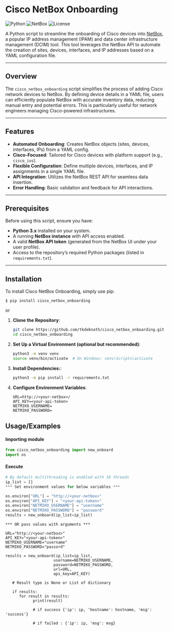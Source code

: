 # Cisco NetBox Onboarding

![Python](https://img.shields.io/badge/Python-3.x-blue.svg)
![NetBox](https://img.shields.io/badge/NetBox-API-green.svg)
![License](https://img.shields.io/badge/License-GNU-yellow.svg)

A Python script to streamline the onboarding of Cisco devices into [NetBox](https://netbox.dev/), a popular IP address management (IPAM) and data center infrastructure management (DCIM) tool. This tool leverages the NetBox API to automate the creation of sites, devices, interfaces, and IP addresses based on a YAML configuration file.

---

## Overview

The `cisco_netbox_onboarding` script simplifies the process of adding Cisco network devices to NetBox. By defining device details in a YAML file, users can efficiently populate NetBox with accurate inventory data, reducing manual entry and potential errors. This is particularly useful for network engineers managing Cisco-powered infrastructures.

---

## Features

- **Automated Onboarding**: Creates NetBox objects (sites, devices, interfaces, IPs) from a YAML config.
- **Cisco-Focused**: Tailored for Cisco devices with platform support (e.g., `cisco_ios`).
- **Flexible Configuration**: Define multiple devices, interfaces, and IP assignments in a single YAML file.
- **API Integration**: Utilizes the NetBox REST API for seamless data insertion.
- **Error Handling**: Basic validation and feedback for API interactions.

---

## Prerequisites

Before using this script, ensure you have:

- **Python 3.x** installed on your system.
- A running **NetBox instance** with API access enabled.
- A valid **NetBox API token** (generated from the NetBox UI under your user profile).
- Access to the repository’s required Python packages (listed in `requirements.txt`).

---

## Installation

To install Cisco NetBox Onboarding, simply use pip:

```
$ pip install cisco_netbox_onboarding
```

or

1. **Clone the Repository**:
   ```bash
   git clone https://github.com/tkdebnath/cisco_netbox_onboarding.git
   cd cisco_netbox_onboarding
   ```

2. **Set Up a Virtual Environment (optional but recommended)**:
   ```bash
   python3 -m venv venv
   source venv/bin/activate  # On Windows: venv\Scripts\activate
   ```

3. **Install Dependencies:**:
   ```bash
   python3 -m pip install -r requirements.txt
   ```

4. **Configure Environment Variables**:
   ```plaintext
   URL=http://<your-netbox>/
   API_KEY=<your-api-token>
   NETMIKO_USERNAME=
   NETMIKO_PASSWORD=
   ```



## Usage/Examples

#### Importing module
   ```python
   from cisco_netbox_onboarding import new_onboard
   import os
   ```

#### Execute 
   ```python
   # By default multithreading is enabled with 10 threads 
   ip_list = []
   *** Set environment values for below variables ***

   os.environ["URL"] = "http://<your-netbox>"
   os.environ["API_KEY"] = "<your-api-token>"
   os.environ["NETMIKO_USERNAME"] = "username"
   os.environ["NETMIKO_PASSWORD"] = "password"
   results = new_onboard(ip_list=ip_list)
   ```
   ```
   *** OR pass values with arguments ***

   URL="http://<your-netbox>"
   API_KEY="<your-api-token>"
   NETMIKO_USERNAME="username"
   NETMIKO_PASSWORD="passord"

   results = new_onboard(ip_list=ip_list,
                        username=NETMIKO_USERNAME,
                        password=NETMIKO_PASSWORD,
                        url=URL,
                        api_key=API_KEY)
   ```
   ```
      # Result type is None or List of dictionary

      if results:
         for result in results:
               print(result)

               # if success {'ip': ip, 'hostname': hostname, 'msg': 'success'}

               # if failed : {'ip': ip, 'msg': msg}
   ```
